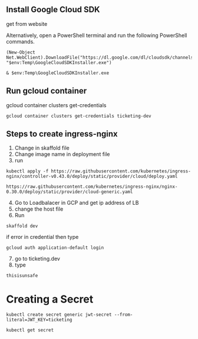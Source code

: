 ## Install Google Cloud SDK

get from website

Alternatively, open a PowerShell terminal and run the following PowerShell commands.

```
(New-Object Net.WebClient).DownloadFile("https://dl.google.com/dl/cloudsdk/channels/rapid/GoogleCloudSDKInstaller.exe", "$env:Temp\GoogleCloudSDKInstaller.exe")

& $env:Temp\GoogleCloudSDKInstaller.exe
```

## Run gcloud container

gcloud container clusters get-credentials <cluster name>

```
gcloud container clusters get-credentials ticketing-dev
```

## Steps to create ingress-nginx

1. Change in skaffold file
2. Change image name in deployment file
3. run

```
kubectl apply -f https://raw.githubusercontent.com/kubernetes/ingress-nginx/controller-v0.43.0/deploy/static/provider/cloud/deploy.yaml

https://raw.githubusercontent.com/kubernetes/ingress-nginx/nginx-0.30.0/deploy/static/provider/cloud-generic.yaml
```

4. Go to Loadbalacer in GCP and get ip address of LB
5. change the host file
6. Run

```
skaffold dev
```

if error in credential then type

```
gcloud auth application-default login
```

7. go to ticketing.dev
8. type

```
thisisunsafe
```

# Creating a Secret

```
kubectl create secret generic jwt-secret --from-literal=JWT_KEY=ticketing

kubectl get secret
```
